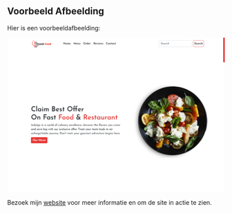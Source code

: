 ## Voorbeeld Afbeelding

Hier is een voorbeeldafbeelding:

![Voorbeeld Afbeelding](images/mockup.png)

Bezoek mijn [website](https://y1lmaz-ahmet-restaurant-website.vercel.app/) voor meer informatie en om de site in actie te zien.
